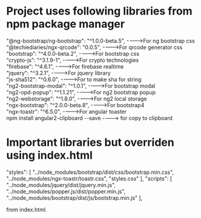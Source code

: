 # Project uses following libraries from npm package manager
"@ng-bootstrap/ng-bootstrap": "^1.0.0-beta.5", ---->For ng bootstrap css<br>
"@techiediaries/ngx-qrcode": "0.0.5", ---->For qrcode generator css<br>
"bootstrap": "^4.0.0-beta.2", ---->For bootstrap css<br>
"crypto-js": "^3.1.9-1", ---->For crypto technologies <br>
"firebase": "^4.6.1", ---->For firebase realtime<br>
"jquery": "^3.2.1", ---->For jquery library<br>
"js-sha512": "^0.6.0", ---->For to make sha for string<br>
"ng2-bootstrap-modal": "^1.0.1", ---->For bootstrap modal<br>
"ng2-opd-popup": "^1.1.21", ---->For ng2 bootstrap popup<br>
"ng2-webstorage": "^1.8.0", ---->For ng2 local storage<br>
"ngx-bootstrap": "^2.0.0-beta.8", ---->For bootstrap4<br>
"ngx-toastr": "^6.5.0", ---->For angular toaster<br>
npm install angular2-clipboard --save   ----> for copy to clipboard<br>

# Important libraries but overriden using index.html
"styles": [
"../node_modules/bootstrap/dist/css/bootstrap.min.css",
"../node_modules/ngx-toastr/toastr.css",
"styles.css"
],
"scripts": [
"../node_modules/jquery/dist/jquery.min.js",
"../node_modules/popper.js/dist/popper.min.js",
"../node_modules/bootstrap/dist/js/bootstrap.min.js"
],


from index.html.